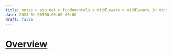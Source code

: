 ```yaml
---
title: notes > asp.net > fundamentals > middleware > middleware in minimal apis
date: 2023-01-08T00:00:00-06:00
draft: false
---
```


# [Overview](https://learn.microsoft.com/en-us/aspnet/core/fundamentals/minimal-apis/middleware?view=aspnetcore-7.0)
